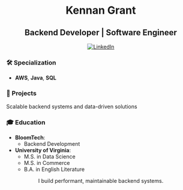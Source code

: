 <h1 align="center">Kennan Grant</h1>
<h2 align="center">Backend Developer | Software Engineer</h2>

<p align="center">
  <a href="https://www.linkedin.com/in/kennan-grant/"><img alt="LinkedIn" src="https://img.shields.io/badge/LinkedIn-blue?style=flat-square&logo=linkedin"></a>
</p>

### 🛠 Specialization
- **AWS**, **Java**, **SQL**

### 📁 Projects
Scalable backend systems and data-driven solutions

### 🎓 Education
- **BloomTech**:
  - Backend Development
- **University of Virginia**:
  - M.S. in Data Science
  - M.S. in Commerce
  - B.A. in English Literature

<p align="center">I build performant, maintainable backend systems.</p>
